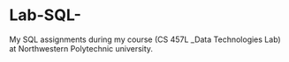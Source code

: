 # Lab-SQL-
My SQL assignments during my course (CS 457L _Data Technologies Lab) at Northwestern Polytechnic university.
